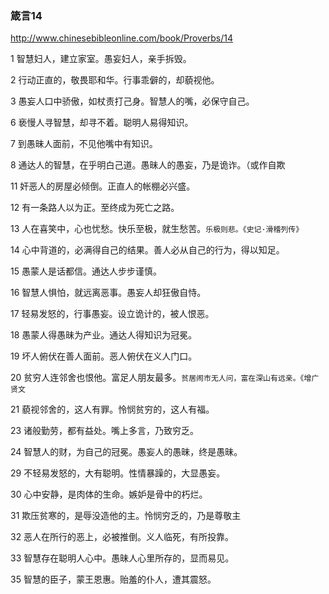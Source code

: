 ### 箴言14
http://www.chinesebibleonline.com/book/Proverbs/14

1
智慧妇人，建立家室。愚妄妇人，亲手拆毁。

2
行动正直的，敬畏耶和华。行事乖僻的，却藐视他。

3
愚妄人口中骄傲，如杖责打己身。智慧人的嘴，必保守自己。

6
亵慢人寻智慧，却寻不着。聪明人易得知识。

7
到愚昧人面前，不见他嘴中有知识。

8
通达人的智慧，在乎明白己道。愚昧人的愚妄，乃是诡诈。（或作自欺

11
奸恶人的房屋必倾倒。正直人的帐棚必兴盛。

12
有一条路人以为正。至终成为死亡之路。

13
人在喜笑中，心也忧愁。快乐至极，就生愁苦。`乐极则悲。《史记·滑稽列传》 `

14
心中背道的，必满得自己的结果。善人必从自己的行为，得以知足。

15
愚蒙人是话都信。通达人步步谨慎。

16
智慧人惧怕，就远离恶事。愚妄人却狂傲自恃。

17
轻易发怒的，行事愚妄。设立诡计的，被人恨恶。

18
愚蒙人得愚昧为产业。通达人得知识为冠冕。

19
坏人俯伏在善人面前。恶人俯伏在义人门口。

20
贫穷人连邻舍也恨他。富足人朋友最多。`贫居闹市无人问，富在深山有远亲。《增广贤文`

21
藐视邻舍的，这人有罪。怜悯贫穷的，这人有福。

23
诸般勤劳，都有益处。嘴上多言，乃致穷乏。

24
智慧人的财，为自己的冠冕。愚妄人的愚昧，终是愚昧。

29
不轻易发怒的，大有聪明。性情暴躁的，大显愚妄。

30
心中安静，是肉体的生命。嫉妒是骨中的朽烂。

31
欺压贫寒的，是辱没造他的主。怜悯穷乏的，乃是尊敬主

32
恶人在所行的恶上，必被推倒。义人临死，有所投靠。

33
智慧存在聪明人心中。愚昧人心里所存的，显而易见。

35
智慧的臣子，蒙王恩惠。贻羞的仆人，遭其震怒。
